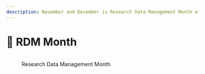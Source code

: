 ```yaml
---
description: November and December is Research Data Management Month at reNEW
---
```


# 🔴 RDM Month



<div data-full-width="true">

<figure><img src="../../.gitbook/assets/reNEW RDM Month.jpg" alt=""><figcaption><p>Research Data Management Month</p></figcaption></figure>

</div>
